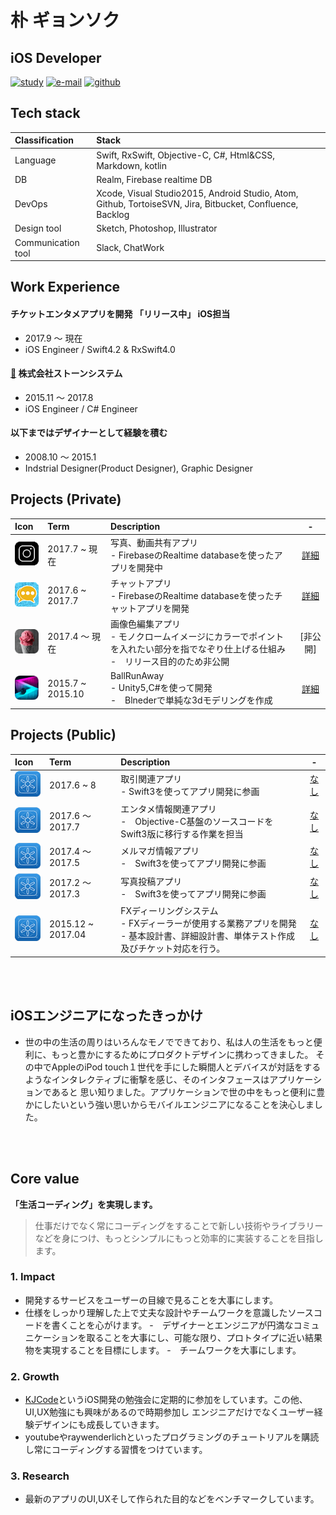 # 朴 ギョンソク

## iOS Developer

[![study](https://img.shields.io/badge/study-KJCode-yellow.svg)](https://www.facebook.com/kjcode/)
[![e-mail](https://img.shields.io/badge/e--mail-boardguy1024@gmail.com-green.svg)](mailto:boardguy1024@gmail.com)
[![github](https://img.shields.io/badge/github-boardguy1024-blue.svg)](https://github.com/boardguy1024/)

## Tech stack

| Classification | Stack  |
| :-- | :-- |
| Language | Swift, RxSwift, Objective-C, C#, Html&CSS, Markdown, kotlin  |
| DB | Realm, Firebase realtime DB |
| DevOps | Xcode, Visual Studio2015, Android Studio, Atom, Github, TortoiseSVN, Jira, Bitbucket, Confluence, Backlog |
| Design tool| Sketch, Photoshop, Illustrator |
| Communication tool| Slack, ChatWork |

## Work Experience

#### チケットエンタメアプリを開発 「リリース中」 iOS担当
- 2017.9 ～ 現在
- iOS Engineer / Swift4.2 & RxSwift4.0

#### [🔗](http://www.stonesystem.co.jp/ "ストーンシステム") 株式会社ストーンシステム
- 2015.11 ～ 2017.8
- iOS Engineer / C# Engineer

#### 以下まではデザイナーとして経験を積む
- 2008.10 ～ 2015.1 
- Indstrial Designer(Product Designer), Graphic Designer

## Projects (Private)
|Icon|Term|Description|-|
|:--|:--|:--|:--:|
|![](https://github.com/boardguy1024/RESUME/blob/master/images/instastory.png?raw=true=50x50)|2017.7 ~ 現在|写真、動画共有アプリ<br> - FirebaseのRealtime databaseを使ったアプリを開発中|[詳細](https://github.com/boardguy1024/MyInstaStory/blob/master/README.md)|
|![](https://github.com/boardguy1024/RESUME/blob/master/images/weatalker.png?raw=true=50x50)|2017.6 ~ 2017.7|チャットアプリ<br> - FirebaseのRealtime databaseを使ったチャットアプリを開発|[詳細](https://github.com/boardguy1024/chatUsingFirebase/blob/master/README.md)|
|![](https://github.com/boardguy1024/RESUME/blob/master/images/mono.png?raw=true=50x50)|2017.4 ～ 現在|画像色編集アプリ<br> - モノクロームイメージにカラーでポイントを入れたい部分を指でなぞり仕上げる仕組み<br>-　リリース目的のため非公開|[非公開]|
|![](https://github.com/boardguy1024/RESUME/blob/master/images/ballrunaway.png?raw=true=50x50)|2015.7 ~ 2015.10|BallRunAway<br> - Unity5,C#を使って開発<br>-　Blnederで単純な3dモデリングを作成|[詳細](https://github.com/boardguy1024/BallRunAway/blob/master/README.md)|

## Projects (Public)
|Icon|Term|Description|-|
|:--|:--|:--|:--:|
|![](https://github.com/boardguy1024/RESUME/blob/master/images/test.png?raw=true=50x50)|2017.6 ~ 8|取引関連アプリ<br>- Swift3を使ってアプリ開発に参画|[なし]()|
|![](https://github.com/boardguy1024/RESUME/blob/master/images/test.png?raw=true=50x50)|2017.6 ～ 2017.7|エンタメ情報関連アプリ<br>-　Objective-C基盤のソースコードをSwift3版に移行する作業を担当|[なし]()|
|![](https://github.com/boardguy1024/RESUME/blob/master/images/test.png?raw=true=50x50)|2017.4 ～ 2017.5|メルマガ情報アプリ<br>-　Swift3を使ってアプリ開発に参画|[なし]()|
|![](https://github.com/boardguy1024/RESUME/blob/master/images/test.png?raw=true=50x50)|2017.2 ～ 2017.3|写真投稿アプリ<br>-　Swift3を使ってアプリ開発に参画|[なし]()|
|![](https://github.com/boardguy1024/RESUME/blob/master/images/test.png?raw=true=50x50)|2015.12 ~ 2017.04|FXディーリングシステム<br> - FXディーラーが使用する業務アプリを開発<br>- 基本設計書、詳細設計書、単体テスト作成及びチケット対応を行う。|[なし]()|

<br><br>

## iOSエンジニアになったきっかけ
- 世の中の生活の周りはいろんなモノでできており、私は人の生活をもっと便利に、もっと豊かにするためにプロダクトデザインに携わってきました。
その中でAppleのiPod touch１世代を手にした瞬間人とデバイスが対話をするようなインタレクティブに衝撃を感じ、そのインタフェースはアプリケーションであると
思い知りました。アプリケーションで世の中をもっと便利に豊かにしたいという強い思いからモバイルエンジニアになることを決心しました。


<br><br>

## Core value
**「生活コーディング」を実現します。**
> 仕事だけでなく常にコーディングをすることで新しい技術やライブラリーなどを身につけ、もっとシンプルにもっと効率的に実装することを目指します。

### 1. Impact
- 開発するサービスをユーザーの目線で見ることを大事にします。
- 仕様をしっかり理解した上で丈夫な設計やチームワークを意識したソースコードを書くことを心がけます。
-　デザイナーとエンジニアが円満なコミュニケーションを取ることを大事にし、可能な限り、プロトタイプに近い結果物を実現することを目標にします。
-　チームワークを大事にします。

### 2. Growth
- [KJCode](https://www.facebook.com/kjcode/)というiOS開発の勉強会に定期的に参加をしています。この他、UI,UX勉強にも興味があるので時期参加し
エンジニアだけでなくユーザー経験デザインにも成長していきます。
- youtubeやraywenderlichといったプログラミングのチュートリアルを購読し常にコーディングする習慣をつけています。

### 3. Research
- 最新のアプリのUI,UXそして作られた目的などをベンチマークしています。
